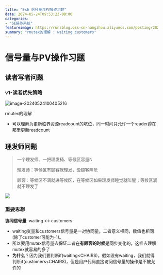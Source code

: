```yaml
---
title: "Ex6 信号量与PV操作习题"
date: 2024-05-24T09:53:23-08:00
categories: 
- "SE操作系统"
featureimage: https://runzblog.oss-cn-hangzhou.aliyuncs.com/postimg/202409271721124.png
summary: "rmutex的理解 : waiting customers"
---
```


# 信号量与PV操作习题

## 读者写者问题

### v1-读者优先策略

![image-20240524100405216](https://runzblog.oss-cn-hangzhou.aliyuncs.com/postimg/202409271721124.png)

rmutex的理解

- 可以理解为更新临界资源readcount的坑位，同一时间只允许一个reader蹲在那里更新readcount

## 理发师问题

> 一个理发师、一把理发椅、等候区容量N
>
> 理发师：等候区有顾客就理发，没顾客睡觉
>
> 顾客：等候区不满就进等候区，在等候区如果理发师睡觉就叫醒；等候区满就不理发了

![](https://runzblog.oss-cn-hangzhou.aliyuncs.com/postimg/202409271721753.png)

### 重要思想

**协同信号量**: waiting <-> customers

- waiting变量和customers信号量是一对协同量，二者意义相同，数值也相同(除了customer可能为-1)。
- 所以要用mutex信号量去保证二者在**有顾客的时候**是同步变化的，这样去理解mutex就容易的多了
- **为什么**？因为我们要判断if(waiting<CHAIRS)，假如没有waiting，我们就得判断if(customers<CHAIRS)，但是用户代码直接访问信号量的操作是不被允许的